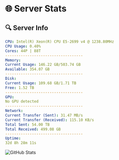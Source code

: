 # 🌐 Server Stats
## 🔍 Server Info
```yaml
CPU: Intel(R) Xeon(R) CPU E5-2699 v4 @ 1238.80MHz
CPU Usage: 0.40%
Cores: 44P | 88T
-----------------------------------
Memory:
Current Usage: 146.22 GB/503.74 GB
Available: 354.07 GB
-----------------------------------
Disk:
Current Usage: 109.68 GB/1.71 TB
Free: 1.52 TB
-----------------------------------
GPU:
No GPU detected
-----------------------------------
Network:
Current Transfer (Sent): 31.47 MB/s
Current Transfer (Received): 115.10 KB/s
Total Sent: 54.00 TB
Total Received: 499.08 GB
-----------------------------------
Uptime:
32d 8h 28m 11s
```
![GitHub Stats](https://img.shields.io/badge/Updated-2025-04-09_05:51:00-blue)
